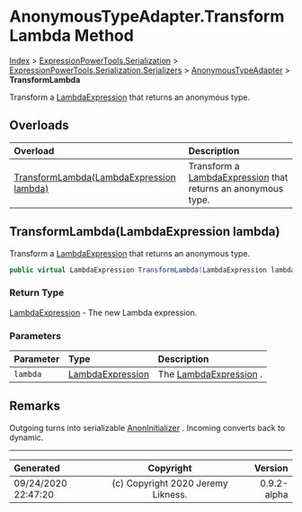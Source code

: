 ﻿# AnonymousTypeAdapter.TransformLambda Method

[Index](../index.md) > [ExpressionPowerTools.Serialization](ExpressionPowerTools.Serialization.a.md) > [ExpressionPowerTools.Serialization.Serializers](ExpressionPowerTools.Serialization.Serializers.n.md) > [AnonymousTypeAdapter](ExpressionPowerTools.Serialization.Serializers.AnonymousTypeAdapter.cs.md) > **TransformLambda**

Transform a [LambdaExpression](https://docs.microsoft.com/dotnet/api/system.linq.expressions.lambdaexpression) that returns an anonymous type.

## Overloads

| Overload | Description |
| :-- | :-- |
| [TransformLambda(LambdaExpression lambda)](#transformlambdalambdaexpression-lambda) | Transform a [LambdaExpression](https://docs.microsoft.com/dotnet/api/system.linq.expressions.lambdaexpression) that returns an anonymous type. |
## TransformLambda(LambdaExpression lambda)

Transform a [LambdaExpression](https://docs.microsoft.com/dotnet/api/system.linq.expressions.lambdaexpression) that returns an anonymous type.

```csharp
public virtual LambdaExpression TransformLambda(LambdaExpression lambda)
```

### Return Type

 [LambdaExpression](https://docs.microsoft.com/dotnet/api/system.linq.expressions.lambdaexpression)  - The new Lambda expression.

### Parameters

| Parameter | Type | Description |
| :-- | :-- | :-- |
| `lambda` | [LambdaExpression](https://docs.microsoft.com/dotnet/api/system.linq.expressions.lambdaexpression) | The [LambdaExpression](https://docs.microsoft.com/dotnet/api/system.linq.expressions.lambdaexpression) . |


## Remarks

Outgoing turns into serializable [AnonInitializer](ExpressionPowerTools.Serialization.Serializers.AnonInitializer.cs.md) . Incoming converts
            back to dynamic.


---

| Generated | Copyright | Version |
| :-- | :-: | --: |
| 09/24/2020 22:47:20 | (c) Copyright 2020 Jeremy Likness. | 0.9.2-alpha |

